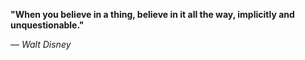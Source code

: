 **"When you believe in a thing, believe in it all the way, implicitly and unquestionable."**

— _Walt Disney_
